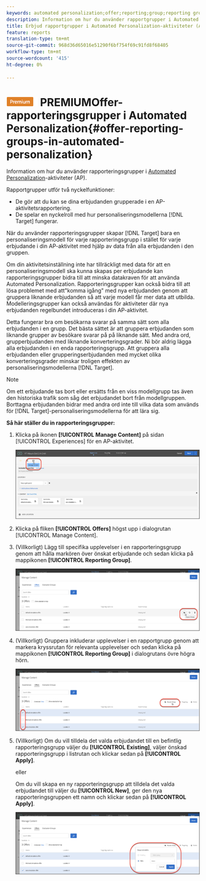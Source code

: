 ```yaml
---
keywords: automated personalization;offer;reporting;group;reporting group
description: Information om hur du använder rapportgrupper i Automated Personalization-aktiviteter (AP) i Adobe Target.
title: Erbjud rapportgrupper i Automated Personalization-aktiviteter (AP) i Adobe Target
feature: reports
translation-type: tm+mt
source-git-commit: 968d36d65016e51290f6bf754f69c91fd8f68405
workflow-type: tm+mt
source-wordcount: '415'
ht-degree: 0%

---
```



# ![](/help/assets/premium.png) PREMIUMOffer-rapporteringsgrupper i Automated Personalization{#offer-reporting-groups-in-automated-personalization}

Information om hur du använder rapporteringsgrupper i [Automated Personalization](/help/c-activities/t-automated-personalization/automated-personalization.md)-aktiviteter (AP).

Rapportgrupper utför två nyckelfunktioner:

* De gör att du kan se dina erbjudanden grupperade i en AP-aktivitetsrapportering.
* De spelar en nyckelroll med hur personaliseringsmodellerna [!DNL Target] fungerar.

När du använder rapporteringsgrupper skapar [!DNL Target] bara en personaliseringsmodell för varje rapporteringsgrupp i stället för varje erbjudande i din AP-aktivitet med hjälp av data från alla erbjudanden i den gruppen.

Om din aktivitetsinställning inte har tillräckligt med data för att en personaliseringsmodell ska kunna skapas per erbjudande kan rapporteringsgrupper bidra till att minska datakraven för att använda Automated Personalization. Rapporteringsgrupper kan också bidra till att lösa problemet med att&quot;komma igång&quot; med nya erbjudanden genom att gruppera liknande erbjudanden så att varje modell får mer data att utbilda. Modelleringsgrupper kan också användas för aktiviteter där nya erbjudanden regelbundet introduceras i din AP-aktivitet.

Detta fungerar bra om besökarna svarar på samma sätt som alla erbjudanden i en grupp. Det bästa sättet är att gruppera erbjudanden som liknande grupper av besökare svarar på på liknande sätt. Med andra ord, grupperbjudanden med liknande konverteringsgrader. Ni bör aldrig lägga alla erbjudanden i en enda rapporteringsgrupp. Att gruppera alla erbjudanden eller grupperingserbjudanden med mycket olika konverteringsgrader minskar troligen effekten av personaliseringsmodellerna [!DNL Target].

>[!NOTE]
>
>Om ett erbjudande tas bort eller ersätts från en viss modellgrupp tas även den historiska trafik som såg det erbjudandet bort från modellgruppen. Borttagna erbjudanden bidrar med andra ord inte till vilka data som används för [!DNL Target]-personaliseringsmodellerna för att lära sig.

**Så här ställer du in rapporteringsgrupper:**

1. Klicka på ikonen **[!UICONTROL Manage Content]** på sidan [!UICONTROL Experiences] för en AP-aktivitet.

   ![](assets/ap_manage_content.png)

1. Klicka på fliken **[!UICONTROL Offers]** högst upp i dialogrutan [!UICONTROL Manage Content].
1. (Villkorligt) Lägg till specifika upplevelser i en rapporteringsgrupp genom att hålla markören över önskat erbjudande och sedan klicka på mappikonen **[!UICONTROL Reporting Group]**.

   ![](assets/ap_manage_content_2.png)

1. (Villkorligt) Gruppera inkluderar upplevelser i en rapportgrupp genom att markera kryssrutan för relevanta upplevelser och sedan klicka på mappikonen **[!UICONTROL Reporting Group]** i dialogrutans övre högra hörn.

   ![](assets/ap_manage_content_3.png)

1. (Villkorligt) Om du vill tilldela det valda erbjudandet till en befintlig rapporteringsgrupp väljer du **[!UICONTROL Existing]**, väljer önskad rapporteringsgrupp i listrutan och klickar sedan på **[!UICONTROL Apply]**.

   eller

   Om du vill skapa en ny rapporteringsgrupp att tilldela det valda erbjudandet till väljer du **[!UICONTROL New]**, ger den nya rapporteringsgruppen ett namn och klickar sedan på **[!UICONTROL Apply]**.

   ![](assets/ap_reporting_groups.png)

